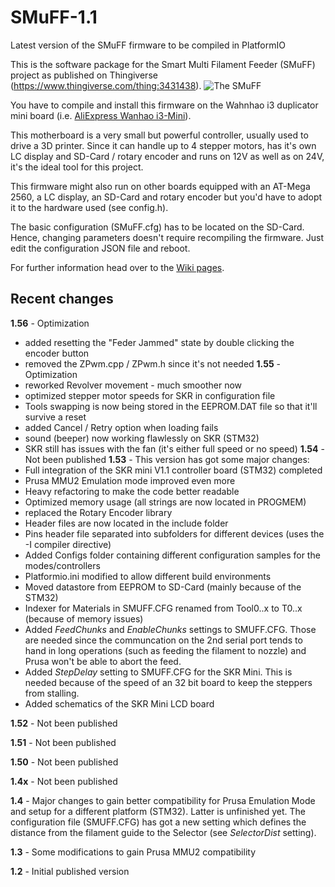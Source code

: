 # SMuFF-1.1
Latest version of the SMuFF firmware to be compiled in PlatformIO

This is the software package for the Smart Multi Filament Feeder (SMuFF) project as published on Thingiverse (https://www.thingiverse.com/thing:3431438).
![The SMuFF](https://github.com/technik-gegg/SMuFF-1.1/blob/master/images/SMuFF%20render-2.png)

You have to compile and install this firmware on the Wahnhao i3 duplicator mini board (i.e. [AliExpress Wanhao i3-Mini](https://www.aliexpress.com/item/motherboard-i3mini-0ne-motherboard-New-2017-Wanhao-printer-i3-Mini/32849200836.html?spm=a2g0x.10010108.1000001.12.20c22a870NKth9&pvid=f20ef7d9-21cb-4600-b3eb-75382e0c6661&gps-id=pcDetailBottomMoreOtherSeller&scm=1007.13338.122670.0&scm-url=1007.13338.122670.0&scm_id=1007.13338.122670.0])).

This motherboard is a very small but powerful controller, usually used to drive a 3D printer. Since it can handle up to 4 stepper motors, has it's own LC display and SD-Card / rotary encoder and runs on 12V as well as on 24V, it's the ideal tool for this project.  

This firmware might also run on other boards equipped with an AT-Mega 2560, a LC display, an SD-Card and rotary encoder but you'd have to adopt it to the hardware used (see config.h).

The basic configuration (SMuFF.cfg) has to be located on the SD-Card. Hence, changing parameters doesn't require recompiling the firmware. Just edit the configuration JSON file and reboot.

For further information head over to the [Wiki pages](https://github.com/technik-gegg/SMuFF-1.1/wiki).

## Recent changes
**1.56** - Optimization
+ added resetting the "Feder Jammed" state by double clicking the encoder button
+ removed the ZPwm.cpp / ZPwm.h since it's not needed 
**1.55** - Optimization
+ reworked Revolver movement - much smoother now
+ optimized stepper motor speeds for SKR in configuration file
+ Tools swapping is now being stored in the EEPROM.DAT file so that it'll survive a reset
+ added Cancel / Retry option when loading fails
+ sound (beeper) now working flawlessly on SKR (STM32)
+ SKR still has issues with the fan (it's either full speed or no speed)
**1.54** - Not been published
**1.53** - This version has got some major changes:
+ Full integration of the SKR mini V1.1 controller board (STM32) completed
+ Prusa MMU2 Emulation mode improved even more
+ Heavy refactoring to make the code better readable
+ Optimized memory usage (all strings are now located in PROGMEM)
+ replaced the Rotary Encoder library
+ Header files are now located in the include folder
+ Pins header file separated into subfolders for different devices (uses the  -I compiler directive)
+ Added Configs folder containing different configuration samples for the modes/controllers
+ Platformio.ini modified to allow different build environments
+ Moved datastore from EEPROM to SD-Card (mainly because of the STM32)
+ Indexer for Materials in SMUFF.CFG renamed from Tool0..x to T0..x (because of memory issues)
+ Added *FeedChunks* and *EnableChunks* settings to SMUFF.CFG. Those are needed since the communcation on the 2nd serial port tends to hand in long operations (such as feeding the filament to nozzle) and Prusa won't be able to abort the feed.
+ Added *StepDelay* setting to SMUFF.CFG for the SKR Mini. This is needed because of the speed of an 32 bit board to keep the steppers from stalling.
+ Added schematics of the SKR Mini LCD board

**1.52** - Not been published

**1.51** - Not been published

**1.50**  - Not been published

**1.4x** - Not been published

**1.4**  - Major changes to gain better compatibility for Prusa Emulation Mode and setup for a different platform (STM32). Latter is unfinished yet. 
The configuration file (SMUFF.CFG) has got a new setting which defines the distance from the filament guide to the Selector (see *SelectorDist* setting).

**1.3**  - Some modifications to gain Prusa MMU2 compatibility

**1.2**  - Initial published version
